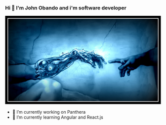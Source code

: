 ### Hi 👋 I'm John Obando and i'm software developer

![Texto alternativo](man-and-ia.jpg)

- 🔭 I’m currently working on Panthera
- 🌱 I’m currently learning Angular and React.js

<!--
**AlejoObandoGil/AlejoObandoGil** is a ✨ _special_ ✨ repository because its `README.md` (this file) appears on your GitHub profile.

Here are some ideas to get you started:


- 👯 I’m looking to collaborate on ...
- 🤔 I’m looking for help with ...
- 💬 Ask me about ...
- 📫 How to reach me: ...
- 😄 Pronouns: ...
- ⚡ Fun fact: ...
-->
